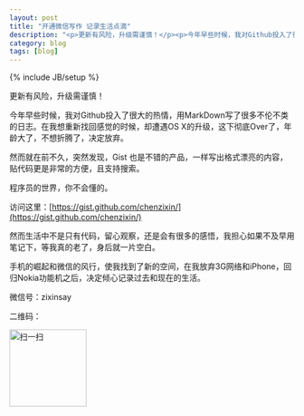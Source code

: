 ```yaml
---
layout: post
title: "开通微信写作 记录生活点滴"
description: "<p>更新有风险，升级需谨慎！</p><p>今年早些时候，我对Github投入了很大的热情，用MarkDown写了很多不伦不类的日志。在我想重新找回感觉的时候，却遭遇OS X的升级，这下彻底Over了，年龄大了，不想折腾了，决定放弃。</p><p>一部分代码存放在Gist：<a href='https://gist.github.com/chenzixin/'>https://gist.github.com/chenzixin/</a>，而对生活的絮叨则转向微信公共平台。</p><p><img src='http://ww2.sinaimg.cn/bmiddle/436d0379jw1ekukz2yx5qj20zk0zkdjr.jpg' width='136px' height='136px' alt='火柴'></p>"
category: blog
tags: [blog]
---
```

{% include JB/setup %}

更新有风险，升级需谨慎！

今年早些时候，我对Github投入了很大的热情，用MarkDown写了很多不伦不类的日志。在我想重新找回感觉的时候，却遭遇OS X的升级，这下彻底Over了，年龄大了，不想折腾了，决定放弃。

然而就在前不久，突然发现，Gist 也是不错的产品，一样写出格式漂亮的内容，贴代码更是非常的方便，且支持搜索。

程序员的世界，你不会懂的。

访问这里：[https://gist.github.com/chenzixin/](https://gist.github.com/chenzixin/)

然而生活中不是只有代码，留心观察，还是会有很多的感悟，我担心如果不及早用笔记下，等我真的老了，身后就一片空白。

手机的崛起和微信的风行，使我找到了新的空间，在我放弃3G网络和iPhone，回归Nokia功能机之后，决定倾心记录过去和现在的生活。

微信号：zixinsay

二维码：

<img src="http://ww2.sinaimg.cn/bmiddle/436d0379jw1ekukz2yx5qj20zk0zkdjr.jpg" width="136px" height="136px" alt="扫一扫">
